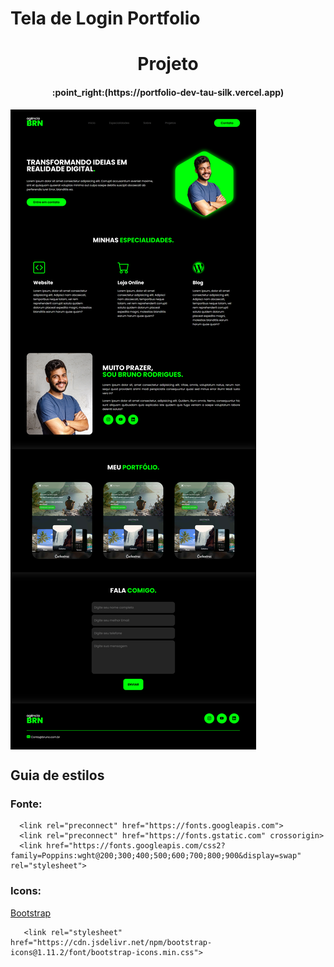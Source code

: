 

# Tela de Login Portfolio

<h1 align="center"> Projeto </h1>

<h4 align="center">
    :point_right:(https://portfolio-dev-tau-silk.vercel.app)
</h4>

<img align="center" src="https://raw.githubusercontent.com/Gbiiandrad/My-Repository-/main/Imagens/portfolio%20aula.png">

<br>

## Guia de estilos
### Fonte:
```
  <link rel="preconnect" href="https://fonts.googleapis.com">
  <link rel="preconnect" href="https://fonts.gstatic.com" crossorigin>
  <link href="https://fonts.googleapis.com/css2?family=Poppins:wght@200;300;400;500;600;700;800;900&display=swap" rel="stylesheet">
```
### Icons:
[Bootstrap](https://icons.getbootstrap.com)
```
   <link rel="stylesheet" href="https://cdn.jsdelivr.net/npm/bootstrap-icons@1.11.2/font/bootstrap-icons.min.css">
```

